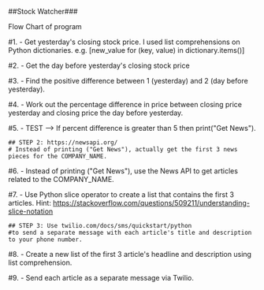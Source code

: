 ##Stock Watcher### 

Flow Chart of program

#1. - Get yesterday's closing stock price. I used list comprehensions on Python dictionaries. e.g. [new_value for (key, value) in dictionary.items()]

#2. - Get the day before yesterday's closing stock price

#3. - Find the positive difference between 1 (yesterday) and 2 (day before yesterday).

#4. - Work out the percentage difference in price between closing price yesterday and closing price the day before yesterday.

#5. -  TEST --> If percent difference is greater than 5 then print("Get News").

    ## STEP 2: https://newsapi.org/ 
    # Instead of printing ("Get News"), actually get the first 3 news pieces for the COMPANY_NAME. 

#6. - Instead of printing ("Get News"), use the News API to get articles related to the COMPANY_NAME.

#7. - Use Python slice operator to create a list that contains the first 3 articles. Hint: https://stackoverflow.com/questions/509211/understanding-slice-notation


    ## STEP 3: Use twilio.com/docs/sms/quickstart/python
    #to send a separate message with each article's title and description to your phone number. 

#8. - Create a new list of the first 3 article's headline and description using list comprehension.

#9. - Send each article as a separate message via Twilio. 